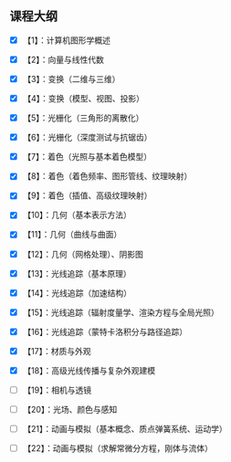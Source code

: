 ## 课程大纲

- [x] 【1】：计算机图形学概述

- [x] 【2】：向量与线性代数

- [x] 【3】：变换（二维与三维）

- [x] 【4】：变换（模型、视图、投影）

- [x] 【5】：光栅化（三角形的离散化） 

- [x] 【6】：光栅化（深度测试与抗锯齿）

- [x] 【7】：着色（光照与基本着色模型）

- [x] 【8】：着色（着色频率、图形管线、纹理映射）

- [x] 【9】：着色（插值、高级纹理映射）

- [x] 【10】：几何（基本表示方法）

- [x] 【11】：几何（曲线与曲面）

- [x] 【12】：几何（网格处理）、阴影图

- [x] 【13】：光线追踪（基本原理）

- [x] 【14】：光线追踪（加速结构）

- [x] 【15】：光线追踪（辐射度量学、渲染方程与全局光照）

- [x] 【16】：光线追踪（蒙特卡洛积分与路径追踪） 

- [x] 【17】：材质与外观

- [x] 【18】：高级光线传播与复杂外观建模

- [ ] 【19】：相机与透镜

- [ ] 【20】：光场、颜色与感知

- [ ] 【21】：动画与模拟（基本概念、质点弹簧系统、运动学）

- [ ] 【22】：动画与模拟（求解常微分方程，刚体与流体）